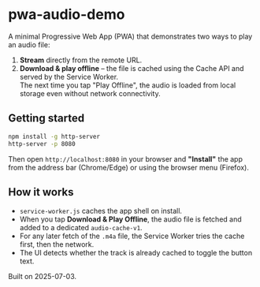 # pwa-audio-demo

A minimal Progressive Web App (PWA) that demonstrates two ways to play an audio file:

1. **Stream** directly from the remote URL.
2. **Download & play offline** – the file is cached using the Cache API and served by the Service Worker.  
   The next time you tap "Play Offline", the audio is loaded from local storage even without network connectivity.

## Getting started

```bash
npm install -g http-server
http-server -p 8080
```

Then open `http://localhost:8080` in your browser and **"Install"** the app from the address bar (Chrome/Edge) or
using the browser menu (Firefox).

## How it works

* `service-worker.js` caches the app shell on install.
* When you tap **Download & Play Offline**, the audio file is fetched and added to a dedicated `audio-cache-v1`.
* For any later fetch of the `.m4a` file, the Service Worker tries the cache first, then the network.
* The UI detects whether the track is already cached to toggle the button text.

Built on 2025-07-03.